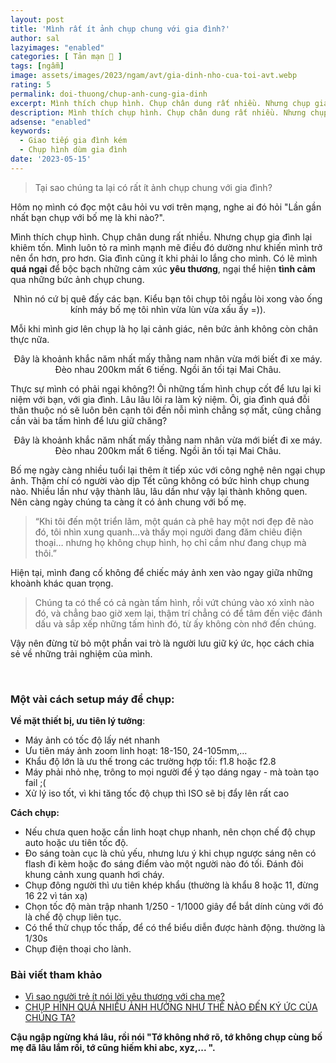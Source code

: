 ```yaml
---
layout: post
title: 'Mình rất ít ảnh chụp chung với gia đình?'
author: sal
lazyimages: "enabled"
categories: [ Tản mạn 📓 ]
tags: [ngẫm]
image: assets/images/2023/ngam/avt/gia-dinh-nho-cua-toi-avt.webp
rating: 5
permalink: doi-thuong/chup-anh-cung-gia-dinh
excerpt: Mình thích chụp hình. Chụp chân dung rất nhiều. Nhưng chụp gia đình lại khiêm tốn.
description: Mình thích chụp hình. Chụp chân dung rất nhiều. Nhưng chụp gia đình lại khiêm tốn.
adsense: "enabled"
keywords:
  - Giao tiếp gia đình kém
  - Chụp hình dùm gia đình
date: '2023-05-15'
---
```


> Tại sao chúng ta lại có rất ít ảnh chụp chung với gia đình?

Hôm nọ mình có đọc một câu hỏi vu vơi trên mạng, nghe ai đó hỏi "Lần gần nhất bạn chụp với bố mẹ là khi nào?".

Mình thích chụp hình. Chụp chân dung rất nhiều. Nhưng chụp gia đình lại khiêm tốn. Mình luôn tỏ ra mình mạnh mẽ điều đó dường như khiến mình trở nên ổn hơn, pro hơn. Gia đình cũng ít khi phải lo lắng cho mình. Có lẽ mình **quá ngại** để bộc bạch những cảm xúc **yêu thương**, ngại thể hiện **tình cảm** qua những bức ảnh chụp chung.


<div class="content" style="text-align:center; ">
<img data-src="../../assets/images/2023/ngam/gia-dinh-nho-cua-toi-5.webp" class=" lazyload img-thumb lazyimg " /><br><span class="image-caption">Nhìn nó cứ bị quê đấy các bạn. Kiểu bạn tôi chụp tôi ngầu lòi xong vào ống kính máy bố mẹ tôi nhìn vừa lùn vừa xấu ấy =)).</span></div>

Mỗi khi mình giơ lên chụp là họ lại cảnh giác, nên bức ảnh không còn chân thực nữa.

<div class="content" style="text-align:center; ">
<img data-src="../../assets/images/2023/ngam/gia-dinh-nho-cua-toi-8.webp" class=" lazyload img-thumb lazyimg " /><br><span class="image-caption">Đây là khoảnh khắc năm nhất mấy thằng nam nhân vừa mới biết đi xe máy. Đèo nhau 200km mất 6 tiếng. Ngồi ăn tối tại Mai Châu.</span></div>


Thực sự mình có phải ngại không?! Ôi những tấm hình chụp cốt để lưu lại kỉ niệm với bạn, với gia đình. Lâu lâu lôi ra làm kỷ niệm. Ôi, gia đình quá đỗi thân thuộc nó sẽ luôn bên cạnh tôi đến nỗi mình chẳng sợ mất, cũng chẳng cần vài ba tấm hình để lưu giữ chăng?

<div class="content" style="text-align:center; ">
<img data-src="../../assets/images/2023/ngam/gia-dinh-nho-cua-toi-3.webp" class=" lazyload img-thumb lazyimg " /><br><span class="image-caption">Đây là khoảnh khắc năm nhất mấy thằng nam nhân vừa mới biết đi xe máy. Đèo nhau 200km mất 6 tiếng. Ngồi ăn tối tại Mai Châu.</span></div>

Bố mẹ ngày càng nhiều tuổi lại thêm ít tiếp xúc với công nghệ nên ngại chụp ảnh. Thậm chí có người vào dịp Tết cũng không có bức hình chụp chung nào. Nhiều lần như vậy thành lâu, lâu dần như vậy lại thành không quen. Nên càng ngày chúng ta càng ít có ảnh chung với bố mẹ.

> “Khi tôi đến một triển lãm, một quán cà phê hay một nơi đẹp đẽ nào đó, tôi nhìn xung quanh…và thấy mọi người đang đăm chiêu điện thoại… nhưng họ không chụp hình, họ chỉ cầm như đang chụp mà thôi.”

Hiện tại, mình đang cố không để chiếc máy ảnh xen vào ngay giữa những khoành khác quan trọng.

> Chúng ta có thể có cả ngàn tấm hình, rồi vứt chúng vào xó xỉnh nào đó, và chẳng bao giờ xem lại, thậm trí chẳng có để tâm đến việc đánh dấu và sắp xếp những tấm hình đó, từ ấy không còn nhớ đến chúng.

Vậy nên đừng từ bỏ một phần vai trò là người lưu giữ ký ức, học cách chia sẻ về những trải nghiệm của mình.

<div class="content" style="text-align:center; ">
<img data-src="../../assets/images/2023/ngam/gia-dinh-nho-cua-toi-1.webp" class=" lazyload img-thumb lazyimg " /><br><span class="image-caption"></span></div><br>

### **Một vài cách setup máy để chụp:**

**Về mặt thiết bị, ưu tiên lý tưởng**:

*   Máy ảnh có tốc độ lấy nét nhanh
*   Ưu tiên máy ảnh zoom linh hoạt: 18-150, 24-105mm,…
*   Khẩu độ lớn là ưu thế trong các trường hợp tối: f1.8 hoặc f2.8
*   Máy phải nhỏ nhẹ, trông to mọi người để ý tạo dáng ngay - mà toàn tạo fail ;(
*   Xử lý iso tốt, vì khi tăng tốc độ chụp thì ISO sẽ bị đẩy lên rất cao

**Cách chụp:**

*   Nếu chưa quen hoặc cần linh hoạt chụp nhanh, nên chọn chế độ chụp auto hoặc ưu tiên tốc độ.
*   Đo sáng toàn cục là chủ yếu, nhưng lưu ý khi chụp ngược sáng nên có flash đi kèm hoặc đo sáng điểm vào một người nào đó tối. Đánh đỏi khung cảnh xung quanh hơi cháy.
*   Chụp đông người thì ưu tiên khép khẩu (thường là khẩu 8 hoặc 11, đừng 16 22 vì tán xạ)
*   Chọn tốc độ màn trập nhanh 1/250 - 1/1000 giây để bắt dính cùng với đó là chế độ chụp liên tục.
*   Có thể thử chụp tốc thấp, để có thể biểu diễn được hành động. thường là 1/30s
*   Chụp điện thoại cho lành.

### Bài viết tham khảo

*   [Vì sao người trẻ ít nói lời yêu thương với cha mẹ?](https://dantri.com.vn/nhip-song-tre/vi-sao-nguoi-tre-it-noi-loi-yeu-thuong-voi-cha-me-20230411153041806.htm)
*   [CHỤP HÌNH QUÁ NHIỀU ẢNH HƯỞNG NHƯ THẾ NÀO ĐẾN KÝ ỨC CỦA CHÚNG TA?](https://psychub.vn/kienthuc/chup-hinh-qua-nhieu-anh-huong-nhu-the-nao-den-ky-uc-cua-chung-ta/)

**Cậu ngập ngừng khá lâu, rồi nói "Tớ không nhớ rõ, tớ không chụp cùng bố mẹ đã lâu lắm rồi, tớ cũng hiếm khi abc, xyz,... ".**
